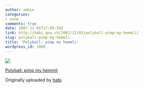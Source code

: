 ```yaml
---
author: admin
categories:
- none
comments: true
date: 2007-12-01T17:05:54Z
link: http://habi.gna.ch/2007/12/01/polyball-pimp-my-hemmli/
slug: polyball-pimp-my-hemmli
title: 'Polyball: pimp my hemmli'
wordpress_id: 1080
---
```


[![](http://farm3.static.flickr.com/2018/2078528584_d098ca22f0_m.jpg)](http://www.flickr.com/photos/habi/2078528584/)
   

 
  [Polyball: pimp my hemmli](http://www.flickr.com/photos/habi/2078528584/)
    

  Originally uploaded by [habi](http://www.flickr.com/people/habi/).
 




  

